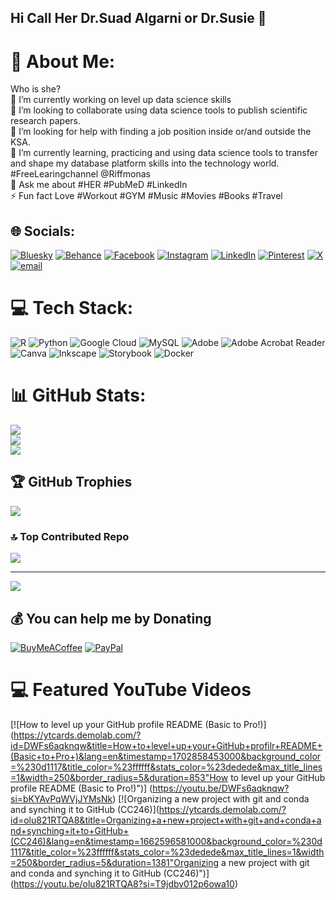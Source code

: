 ## Hi Call Her Dr.Suad Algarni or Dr.Susie 👋
# 💫 About Me:
Who is she?<br>🔭 I’m currently working on level up data science skills<br>👯 I’m looking to collaborate using data science tools to publish scientific research papers.<br>🤝 I’m looking for help with finding a job position inside or/and outside the KSA.<br>🌱 I’m currently learning, practicing and using data science tools to transfer and shape my database platform skills into the technology world. #FreeLearingchannel @Riffmonas<br>💬 Ask me about #HER #PubMeD #LinkedIn <br>⚡ Fun fact Love #Workout #GYM #Music #Movies #Books #Travel  <br>


## 🌐 Socials:
[![Bluesky](https://img.shields.io/badge/bluesky-0285FF?style=for-the-badge&logo=bluesky&logoColor=%23FFFFFF)](https://bsky.app/profile/suad83.bsky.social) [![Behance](https://img.shields.io/badge/Behance-1769ff?logo=behance&logoColor=white)](https://behance.net/suadalgarni) [![Facebook](https://img.shields.io/badge/Facebook-%231877F2.svg?logo=Facebook&logoColor=white)](https://facebook.com/suadalgarni) [![Instagram](https://img.shields.io/badge/Instagram-%23E4405F.svg?logo=Instagram&logoColor=white)](https://instagram.com/dream_dance10) [![LinkedIn](https://img.shields.io/badge/LinkedIn-%230077B5.svg?logo=linkedin&logoColor=white)](https://linkedin.com/in/suadalgarni) [![Pinterest](https://img.shields.io/badge/Pinterest-%23E60023.svg?logo=Pinterest&logoColor=white)](https://pinterest.com/algarniso3ad) [![X](https://img.shields.io/badge/X-black.svg?logo=X&logoColor=white)](https://x.com/suadalgarni) [![email](https://img.shields.io/badge/Email-D14836?logo=gmail&logoColor=white)](mailto:algarni.so3ad@gmail.com) 

# 💻 Tech Stack:
![R](https://img.shields.io/badge/r-%23276DC3.svg?style=for-the-badge&logo=r&logoColor=white) ![Python](https://img.shields.io/badge/python-3670A0?style=for-the-badge&logo=python&logoColor=ffdd54) ![Google Cloud](https://img.shields.io/badge/GoogleCloud-%234285F4.svg?style=for-the-badge&logo=google-cloud&logoColor=white) ![MySQL](https://img.shields.io/badge/mysql-4479A1.svg?style=for-the-badge&logo=mysql&logoColor=white) ![Adobe](https://img.shields.io/badge/adobe-%23FF0000.svg?style=for-the-badge&logo=adobe&logoColor=white) ![Adobe Acrobat Reader](https://img.shields.io/badge/Adobe%20Acrobat%20Reader-EC1C24.svg?style=for-the-badge&logo=Adobe%20Acrobat%20Reader&logoColor=white) ![Canva](https://img.shields.io/badge/Canva-%2300C4CC.svg?style=for-the-badge&logo=Canva&logoColor=white) ![Inkscape](https://img.shields.io/badge/Inkscape-e0e0e0?style=for-the-badge&logo=inkscape&logoColor=080A13) ![Storybook](https://img.shields.io/badge/-Storybook-FF4785?style=for-the-badge&logo=storybook&logoColor=white) ![Docker](https://img.shields.io/badge/docker-%230db7ed.svg?style=for-the-badge&logo=docker&logoColor=white)
# 📊 GitHub Stats:
![](https://github-readme-stats.vercel.app/api?username=suadalgarni&theme=radical&hide_border=false&include_all_commits=true&count_private=true)<br/>
![](https://nirzak-streak-stats.vercel.app/?user=suadalgarni&theme=radical&hide_border=false)<br/>
![](https://github-readme-stats.vercel.app/api/top-langs/?username=suadalgarni&theme=radical&hide_border=false&include_all_commits=true&count_private=true&layout=compact)

## 🏆 GitHub Trophies
![](https://github-profile-trophy.vercel.app/?username=suadalgarni&theme=radical&no-frame=false&no-bg=true&margin-w=4)

### 🔝 Top Contributed Repo
![](https://github-contributor-stats.vercel.app/api?username=suadalgarni&limit=5&theme=radical&combine_all_yearly_contributions=true)

---
[![](https://visitcount.itsvg.in/api?id=suadalgarni&icon=5&color=3)](https://visitcount.itsvg.in)

  ## 💰 You can help me by Donating
  [![BuyMeACoffee](https://img.shields.io/badge/Buy%20Me%20a%20Coffee-ffdd00?style=for-the-badge&logo=buy-me-a-coffee&logoColor=black)](https://buymeacoffee.com/algarnio83) [![PayPal](https://img.shields.io/badge/PayPal-00457C?style=for-the-badge&logo=paypal&logoColor=white)](https://paypal.me/suadalgarni) 

# 💻 Featured YouTube Videos
<!-- YouTube video cards from https://github.com/DenverCoder1/github-readme-youtube-cards -->
<!-- https://ytcards.demolab.com/?id=<video ID>&title=<video+title>&lang=en&timestamp=<video publish date in Unix time format>&background_color=%230d1117&title_color=%23ffffff&stats_color=%23dedede&max_title_lines=1&width=250&border_radius=5&duration=<video duration in seconds> "<video title>") -->
<!-- BEGIN YOUTUBE-CARDS -->
[![How to level up your GitHub profile README (Basic to Pro!)](https://ytcards.demolab.com/?id=DWFs6aqknqw&title=How+to+level+up+your+GitHub+profilr+README+(Basic+to+Pro+)&lang=en&timestamp=1702858453000&background_color=%230d1117&title_color=%23ffffff&stats_color=%23dedede&max_title_lines=1&width=250&border_radius=5&duration=853"How to level up your GitHub profile README (Basic to Pro!)")] (https://youtu.be/DWFs6aqknqw?si=bKYAvPqWVjJYMsNk) 
[![Organizing a new project with git and conda and synching it to GitHub (CC246)](https://ytcards.demolab.com/?id=olu821RTQA8&title=Organizing+a+new+project+with+git+and+conda+and+synching+it+to+GitHub+(CC246)&lang=en&timestamp=1662596581000&background_color=%230d1117&title_color=%23ffffff&stats_color=%23dedede&max_title_lines=1&width=250&border_radius=5&duration=1381"Organizing a new project with git and conda and synching it to GitHub (CC246)")] (https://youtu.be/olu821RTQA8?si=T9jdbv012p6owa10) 
